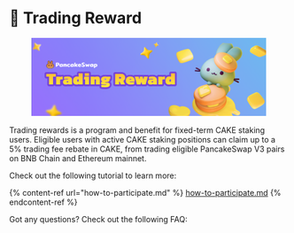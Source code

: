 # 🧈 Trading Reward

<figure><img src="../../.gitbook/assets/trading-reward.png" alt=""><figcaption></figcaption></figure>

Trading rewards is a program and benefit for fixed-term CAKE staking users. Eligible users with active CAKE staking positions can claim up to a 5% trading fee rebate in CAKE, from trading eligible PancakeSwap V3 pairs on BNB Chain and Ethereum mainnet.

Check out the following tutorial to learn more:

{% content-ref url="how-to-participate.md" %}
[how-to-participate.md](how-to-participate.md)
{% endcontent-ref %}

Got any questions? Check out the following FAQ:

